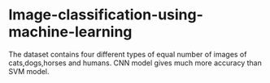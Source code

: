 # Image-classification-using-machine-learning

The dataset contains four different types of equal number of images of cats,dogs,horses and humans.
CNN model gives much more accuracy than SVM model.

